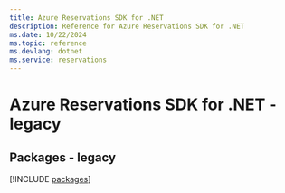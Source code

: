 ```yaml
---
title: Azure Reservations SDK for .NET
description: Reference for Azure Reservations SDK for .NET
ms.date: 10/22/2024
ms.topic: reference
ms.devlang: dotnet
ms.service: reservations
---
```

# Azure Reservations SDK for .NET - legacy
## Packages - legacy
[!INCLUDE [packages](reservations-index.md)]